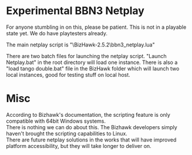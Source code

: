 # Experimental BBN3 Netplay

For anyone stumbling in on this, please be patient. This is not in a playable state yet. We do have playtesters already.


The main netplay script is "\BizHawk-2.5.2\bbn3_netplay.lua"

There are two batch files for launching the netplay script. "Launch Netplay.bat" in the root directory will load one instance.
There is also a "load tango double.bat" file in the BizHawk folder which will launch two local instances, good for testing stuff on local host.


# Misc

According to Bizhawk's documentation, the scripting feature is only compatible with 64bit Windows systems.  
There is nothing we can do about this. The Bizhawk developers simply haven't brought the scripting capabilities to Linux.  
There are future netplay solutions in the works that will have improved platform accessibility, but they will take longer to deliver on.
